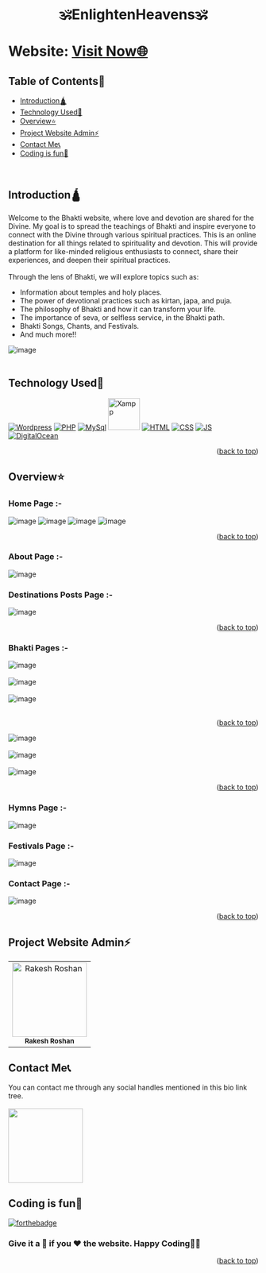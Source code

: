 # <p align="center">🕉️EnlightenHeavens🕉️</p>

<div id="top"></div>

<h1> Website: <a href="https://enlightenheavens.live/">Visit Now🌐</a></h1>

<h2>Table of Contents🧾</h2>

- [Introduction🛕](#introduction)
- [Technology Used🚀](#technology-used)
- [Overview⭐](#overview)
- [Project Website Admin⚡](#project-website-admin)
- [Contact Me📞](#contact-me)
- [Coding is fun🧡](#coding-is-fun)
<br>

<!-- --------------------------------------------------------------------------------------------------------------------------------------------------------- -->

<h2>Introduction🛕</h2>

Welcome to the Bhakti website, where love and devotion are shared for the Divine. My goal is to spread the teachings of Bhakti and inspire everyone to connect with the Divine through various spiritual practices. This is an online destination for all things related to spirituality and devotion. This will provide a platform for like-minded religious enthusiasts to connect, share their experiences, and deepen their spiritual practices.<br><br>
Through the lens of Bhakti, we will explore topics such as:
- Information about temples and holy places.
- The power of devotional practices such as kirtan, japa, and puja.
- The philosophy of Bhakti and how it can transform your life.
- The importance of seva, or selfless service, in the Bhakti path.
- Bhakti Songs, Chants, and Festivals.
- And much more!!

![image](https://user-images.githubusercontent.com/73993775/222953486-d2a7f0c6-0e98-41c1-bc81-41cb4f3b3849.png)<br><br>

<!-- --------------------------------------------------------------------------------------------------------------------------------------------------------- -->

<h2>Technology Used🚀</h2>

<p>
  <a href="https://www.w3schools.in/wordpress/"> <img src="https://img.icons8.com/color/70/null/wordpress.png" alt="Wordpress" /></a>
  <a href="https://www.w3schools.com/php/"> <img src="https://img.icons8.com/arcade/70/null/php.png" alt="PHP" /></a>
  <a href="https://www.w3schools.com/sql/"> <img src="https://img.icons8.com/nolan/70/mysql.png" alt="MySql" /></a>
  <a href="https://www.apachefriends.org/"> <img src="https://user-images.githubusercontent.com/73993775/222955098-393f1d2a-271f-4d2b-8b77-f4f9e6cb5fa1.png" height="64" width="64" alt="Xampp" /></a>
  <a href="https://www.w3schools.com/html/"> <img src="https://img.icons8.com/color/70/000000/html-5--v1.png" alt="HTML" /></a>
  <a href="https://www.w3schools.com/css/"> <img src="https://img.icons8.com/color/70/000000/css3.png" alt="CSS" /></a>
  <a href="https://www.w3schools.com/js/"> <img src="https://img.icons8.com/color/70/000000/javascript--v1.png" alt="JS" /></a>
  <a href="https://www.digitalocean.com/"> <img src="https://img.icons8.com/ios-filled/70/0069ff/digitalocean.png" alt="DigitalOcean" /></a>
</p>
<p align="right">(<a href="#top">back to top</a>)</p>

<!-- --------------------------------------------------------------------------------------------------------------------------------------------------------- -->

<h2>Overview⭐</h2>

<h3>Home Page :-</h3>

![image](https://user-images.githubusercontent.com/73993775/222955908-75daa69c-298a-4b06-8390-9828c85af9fe.png)
![image](https://user-images.githubusercontent.com/73993775/222956011-a4405402-e9ce-4eed-80c4-081f5b76b81e.png)
![image](https://user-images.githubusercontent.com/73993775/222956526-707cd2d8-f759-4112-b8b4-51718fabb656.png)
![image](https://user-images.githubusercontent.com/73993775/222956542-f994abe4-a53b-4ab4-a8a8-8cc5e905a3ee.png)
<p align="right">(<a href="#top">back to top</a>)</p>

<h3>About Page :-</h3>

![image](https://user-images.githubusercontent.com/73993775/222956201-c5575818-038d-4753-9ae2-55033c434b0c.png)

<h3>Destinations Posts Page :-</h3>

![image](https://user-images.githubusercontent.com/73993775/222956265-824bc440-5c39-4bef-a661-c9d60840242f.png)
<p align="right">(<a href="#top">back to top</a>)</p>

<h3>Bhakti Pages :-</h3>

![image](https://user-images.githubusercontent.com/73993775/222956610-4cb09a37-4d7b-42f2-8598-f7f24c1e0be7.png)<br><br>
![image](https://user-images.githubusercontent.com/73993775/222956627-db811b99-dd65-4900-920b-37db6464abcc.png)<br><br>
![image](https://user-images.githubusercontent.com/73993775/222956615-7e3d6433-a6b5-43d9-8fac-436c1e0280bd.png)<br><br>
<p align="right">(<a href="#top">back to top</a>)</p>

![image](https://user-images.githubusercontent.com/73993775/222956635-d03ce35a-f8d8-4bf9-aae6-caf1cf43f057.png)<br><br>
![image](https://user-images.githubusercontent.com/73993775/222956646-4b54ca6b-8c47-4b4f-bf98-35376281daf4.png)<br><br>
![image](https://user-images.githubusercontent.com/73993775/222956663-4d7b7b63-0a01-4302-b27c-75fda759ae89.png)
<p align="right">(<a href="#top">back to top</a>)</p>

<h3>Hymns Page :-</h3>

![image](https://user-images.githubusercontent.com/73993775/222956741-13d47c89-c91e-400d-8e6a-3572961e6d36.png)

<h3>Festivals Page :-</h3>

![image](https://user-images.githubusercontent.com/73993775/222956766-04618f46-9d6e-4a4a-950c-d6939fa010f7.png)

<h3>Contact Page :-</h3>

![image](https://user-images.githubusercontent.com/73993775/222956773-ec27f9b2-ae35-4683-aab0-4f762b0533c9.png)<br>
<p align="right">(<a href="#top">back to top</a>)</p>

<!-- --------------------------------------------------------------------------------------------------------------------------------------------------------- -->

<h2>Project Website Admin⚡</h2>

<table>
<tr>
<td align="center">
<a href="https://github.com/Rakesh9100/"><img src="https://avatars.githubusercontent.com/u/73993775?v=4" height="150px" width="150px" alt="Rakesh Roshan"></a><br><sub><b>Rakesh Roshan</b></sub>
</td>
</tr>
</table>

<!-- --------------------------------------------------------------------------------------------------------------------------------------------------------- -->

<h2>Contact Me📞</h2>

You can contact me through any social handles mentioned in this bio link tree.<br><br>
<a href="https://rakesh9100.bio.link"><img src="https://img.shields.io/badge/bio.link-000000%7D?style=for-the-badge&logo=biolink&logoColor=white&labelColor=ff5858&color=bf58ff" width="150px"></a>

<!-- --------------------------------------------------------------------------------------------------------------------------------------------------------- -->

<h2>Coding is fun🧡</h2>

[![forthebadge](https://forthebadge.com/images/badges/built-with-love.svg)](https://forthebadge.com)
<h3>Give it a 🌟 if you ❤ the website. Happy Coding👨‍💻</h3>
<p align="right">(<a href="#top">back to top</a>)</p>
